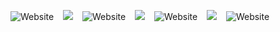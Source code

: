 ![Website](https://img.shields.io/website?label=github.lzc.app&style=for-the-badge&url=https%3A%2F%2Fgithub.lzc.app%2F)
&ensp;
![](https://img.shields.io/badge/%E2%87%92-blue?style=for-the-badge)
&ensp;
![Website](https://img.shields.io/website?label=lzcapp.github.io&style=for-the-badge&url=https%3A%2F%2Flzcapp.github.io%2F)
&ensp;
![](https://img.shields.io/badge/%E2%87%92-blue?style=for-the-badge)
&ensp;
![Website](https://img.shields.io/website?label=lzc.app&style=for-the-badge&url=https%3A%2F%2Flzc.app%2F)
&ensp;
![](https://img.shields.io/badge/%E2%87%92-blue?style=for-the-badge)
&ensp;
![Website](https://img.shields.io/website?label=www.lzc.app&style=for-the-badge&url=https%3A%2F%2Fwww.lzc.app%2F)
